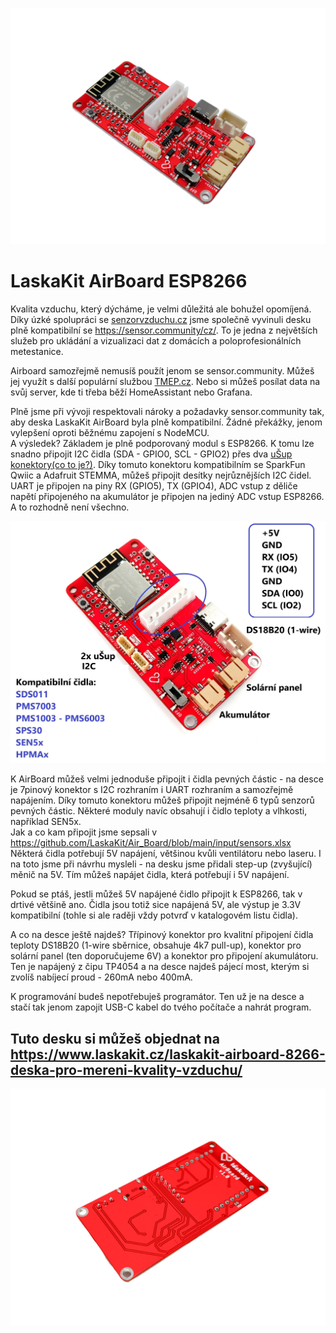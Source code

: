 ![Airboard - TOP](https://github.com/LaskaKit/Air_Board/blob/main/img/LaskaKit-airboard-8266-2.jpg)

# LaskaKit AirBoard ESP8266 
Kvalita vzduchu, který dýcháme, je velmi důležitá ale bohužel opomíjená. Díky úzké spolupráci se [senzorvzduchu.cz](https://www.senzorvzduchu.cz/) jsme společně vyvinuli desku plně kompatibilní se https://sensor.community/cz/. To je jedna z největších služeb pro ukládání a vizualizaci dat z domácích a poloprofesionálních metestanice. 

Airboard samozřejmě nemusíš použít jenom se sensor.community. Můžeš jej využít s další populární službou [TMEP.cz](https://tmep.cz/). Nebo si můžeš posílat data na svůj server, kde ti třeba běží HomeAssistant nebo Grafana. 

Plně jsme při vývoji respektovali nároky a požadavky sensor.community tak, aby deska LaskaKit AirBoard byla plně kompatibilní. Žádné překážky, jenom vylepšení oproti běžnému zapojení s NodeMCU. </br>
A výsledek? Základem je plně podporovaný modul s ESP8266. K tomu lze snadno připojit I2C čidla (SDA - GPIO0, SCL - GPIO2) přes dva [uŠup konektory(co to je?)](https://blog.laskakit.cz/predstavujeme-univerzalni-konektor-pro-propojeni-modulu-a-cidel-%ce%bcsup/). Díky tomuto konektoru kompatibilním se SparkFun Qwiic a Adafruit STEMMA, můžeš připojit desítky nejrůznějších I2C čidel. 
UART je připojen na piny RX (GPIO5), TX (GPIO4), ADC vstup z děliče napětí připojeného na akumulátor je připojen na jediný ADC vstup ESP8266.
A to rozhodně není všechno.

![Airboard - pinout](https://github.com/LaskaKit/Air_Board/blob/main/img/Airboard_pinout.jpg)

K AirBoard můžeš velmi jednoduše připojit i čidla pevných částic - na desce je 7pinový konektor s I2C rozhraním i UART rozhraním a samozřejmě napájením. Díky tomuto konektoru můžeš připojit nejméně 6 typů senzorů pevných částic. Některé moduly navíc obsahují i čidlo teploty a vlhkosti, například SEN5x.</br>
Jak a co kam připojit jsme sepsali v https://github.com/LaskaKit/Air_Board/blob/main/input/sensors.xlsx</br>
Některá čidla potřebují 5V napájení, většinou kvůli ventilátoru nebo laseru. I na toto jsme při návrhu mysleli - na desku jsme přidali step-up (zvyšující) měnič na 5V. Tím můžeš napájet čidla, která potřebují i 5V napájení.

Pokud se ptáš, jestli můžeš 5V napájené čidlo připojit k ESP8266, tak v drtivé většině ano. Čidla jsou totiž sice napájená 5V, ale výstup je 3.3V kompatibilní (tohle si ale raději vždy potvrď v katalogovém listu čidla).

A co na desce ještě najdeš? Třípinový konektor pro kvalitní připojení čidla teploty DS18B20 (1-wire sběrnice, obsahuje 4k7 pull-up), konektor pro solární panel (ten doporučujeme 6V) a konektor pro připojení akumulátoru. </br>
Ten je napájený z čipu TP4054 a na desce najdeš pájecí most, kterým si zvolíš nabíjecí proud - 260mA nebo 400mA.

K programování budeš nepotřebuješ programátor. Ten už je na desce a stačí tak jenom zapojit USB-C kabel do tvého počítače a nahrát program. 

## Tuto desku si můžeš objednat na https://www.laskakit.cz/laskakit-airboard-8266-deska-pro-mereni-kvality-vzduchu/

![Airboard - TOP](https://github.com/LaskaKit/Air_Board/blob/main/img/LaskaKit-airboard-8266-3.jpg)
